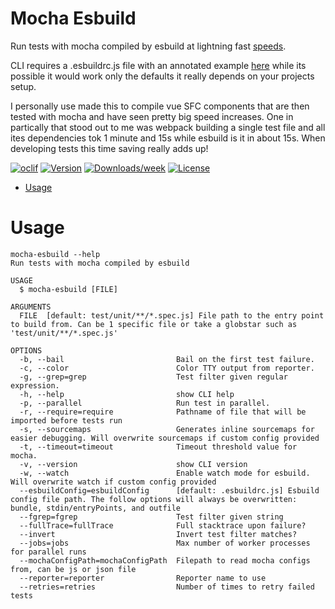 Mocha Esbuild
=============

Run tests with mocha compiled by esbuild at lightning fast [speeds](https://esbuild.github.io/). 

CLI requires a .esbuildrc.js file with an annotated example [here](https://github.com/RtVision/mocha-esbuild/blob/master/.esbuildrc.js)
while its possible it would work only the defaults it really depends on your projects setup.

I personally use made this to compile vue SFC components that are then tested with mocha and have seen pretty big speed increases.
One in partically that stood out to me was webpack building a single test file and all ites dependencies tok 1 minute and 15s while
esbuild is it in about 15s. When developing tests this time saving really adds up!


[![oclif](https://img.shields.io/badge/cli-oclif-brightgreen.svg)](https://oclif.io)
[![Version](https://img.shields.io/npm/v/mocha-esbuild.svg)](https://npmjs.org/package/@rtvision/mocha-esbuild)
[![Downloads/week](https://img.shields.io/npm/dw/mocha-esbuild.svg)](https://npmjs.org/package/@rtvision/mocha-esbuild)
[![License](https://img.shields.io/npm/l/mocha-esbuild.svg)](https://github.com/RtVision/mocha-esbuild/blob/master/package.json)

<!-- toc -->
* [Usage](#usage)
<!-- tocstop -->
# Usage
```sh-session
mocha-esbuild --help
Run tests with mocha compiled by esbuild

USAGE
  $ mocha-esbuild [FILE]

ARGUMENTS
  FILE  [default: test/unit/**/*.spec.js] File path to the entry point to build from. Can be 1 specific file or take a globstar such as 'test/unit/**/*.spec.js'

OPTIONS
  -b, --bail                         Bail on the first test failure.
  -c, --color                        Color TTY output from reporter.
  -g, --grep=grep                    Test filter given regular expression.
  -h, --help                         show CLI help
  -p, --parallel                     Run test in parallel.
  -r, --require=require              Pathname of file that will be imported before tests run
  -s, --sourcemaps                   Generates inline sourcemaps for easier debugging. Will overwrite sourcemaps if custom config provided
  -t, --timeout=timeout              Timeout threshold value for mocha.
  -v, --version                      show CLI version
  -w, --watch                        Enable watch mode for esbuild. Will overwrite watch if custom config provided
  --esbuildConfig=esbuildConfig      [default: .esbuildrc.js] Esbuild config file path. The follow options will always be overwritten: bundle, stdin/entryPoints, and outfile
  --fgrep=fgrep                      Test filter given string
  --fullTrace=fullTrace              Full stacktrace upon failure?
  --invert                           Invert test filter matches?
  --jobs=jobs                        Max number of worker processes for parallel runs
  --mochaConfigPath=mochaConfigPath  Filepath to read mocha configs from, can be js or json file
  --reporter=reporter                Reporter name to use
  --retries=retries                  Number of times to retry failed tests
```


